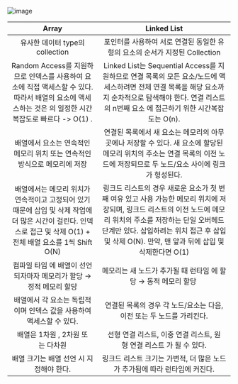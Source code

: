 ![image](https://github.com/minsu20/CS_Study/assets/86006389/684e7685-fe0c-4b20-a003-961639929ee5)


| Array | Linked List |
| :---: | :---: |
| 유사한 데이터 type의 collection | 포인터를 사용하여 서로 연결된 동일한 유형의 요소의 순서가 지정된 Collection |
| Random Access를 지원하므로 인덱스를 사용하여 요소에 직접 액세스할 수 있다. 따라서 배열의 요소에 액세스하는 것은 의 일정한 시간 복잡도로 빠르다 -> O(1) . | Linked List는 Sequential Access를 지원하므로 연결 목록의 모든 요소/노드에 액세스하려면 전체 연결 목록을 해당 요소까지 순차적으로 탐색해야 한다. 연결 리스트의 n번째 요소 에 접근하기 위한 시간복잡도는 O(n). |
| 배열에서 요소는 연속적인 메모리 위치 또는 연속적인 방식으로 메모리에 저장 | 연결된 목록에서 새 요소는 메모리의 아무 곳에나 저장할 수 있다. 새 요소에 할당된 메모리 위치의 주소는 연결 목록의 이전 노드에 저장되므로 두 노드/요소 사이에 링크가 형성된다. |
| 배열에서는 메모리 위치가 연속적이고 고정되어 있기 때문에 삽입 및 삭제 작업에 더 많은 시간이 걸린다. 인덱스로 접근 및 삭제 O(1) + 전체 배열 요소를 1씩 Shift O(N) | 링크드 리스트의 경우 새로운 요소가 첫 번째 여유 있고 사용 가능한 메모리 위치에 저장되며, 링크드 리스트의 이전 노드에 메모리 위치의 주소를 저장하는 단일 오버헤드 단계만 있다. 삽입하려는 위치 접근 후 삽입 및 삭제 O(N). 만약, 맨 앞과 뒤에 삽입 및 삭제한다면 O(1) |
| 컴파일 타임 에 배열이 선언되자마자 메모리가 할당 → 정적 메모리 할당 | 메모리는 새 노드가 추가될 때 런타임 에 할당 → 동적 메모리 할당   |
| 배열에서 각 요소는 독립적이며 인덱스 값을 사용하여 액세스할 수 있다. | 연결된 목록의 경우 각 노드/요소는 다음, 이전 또는 두 노드를 가리킨다. |
| 배열은 1차원 , 2차원 또는 다차원 | 선형 연결 리스트, 이중 연결 리스트, 원형 연결 리스트 가 될 수 있다. |
| 배열 크기는 배열 선언 시 지정해야 한다. | 링크드 리스트 크기는 가변적, 더 많은 노드가 추가됨에 따라 런타임에 커진다. |
